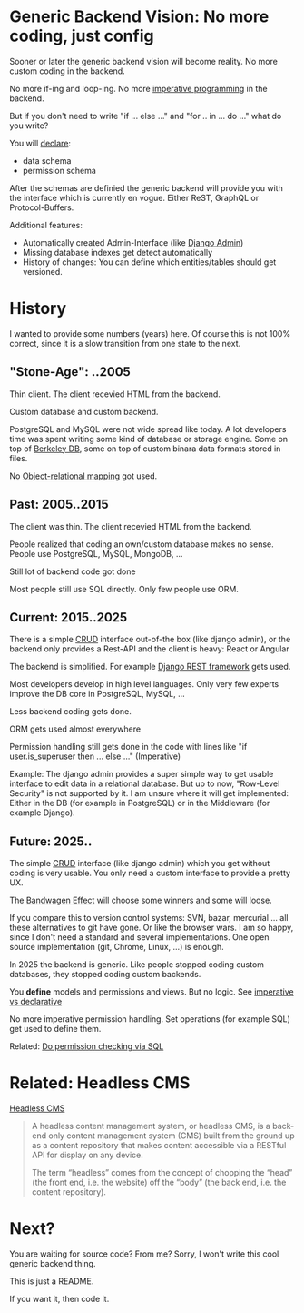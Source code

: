 # Generic Backend Vision: No more coding, just config

Sooner or later the generic backend vision will become reality. No more custom coding in the backend.

No more if-ing and loop-ing. No more [imperative programming](https://en.wikipedia.org/wiki/Imperative_programming) in the backend.

But if you don't need to write "if ... else ..." and "for .. in ... do ..." what do you write?

You will [declare](https://en.wikipedia.org/wiki/Declarative_programming):

* data schema
* permission schema

After the schemas are definied the generic backend will provide you with the interface which is currently en vogue. Either ReST, GraphQL or Protocol-Buffers.

Additional features:

* Automatically created Admin-Interface (like [Django Admin](https://docs.djangoproject.com/en/3.0/ref/contrib/admin/))
* Missing database indexes get detect automatically
* History of changes: You can define which entities/tables should get versioned. 

# History 

I wanted to provide some numbers (years) here. Of course this is not 100% correct, since it is a slow transition from one state to the next.

## "Stone-Age": ..2005

Thin client. The client recevied HTML from the backend.

Custom database and custom backend.

PostgreSQL and MySQL were not wide spread like today. A lot developers time was spent writing
some kind of database or storage engine. Some on top of [Berkeley DB](https://en.wikipedia.org/wiki/Berkeley_DB),
some on top of custom binara data formats stored in files.

No [Object-relational mapping](https://en.wikipedia.org/wiki/Object-relational_mapping) got used.

## Past: 2005..2015

The client was thin. The client recevied HTML from the backend.

People realized that coding an own/custom database makes no sense. People use PostgreSQL, MySQL, MongoDB, ...

Still lot of backend code got done

Most people still use SQL directly. Only few people use ORM.


## Current: 2015..2025

There is a simple [CRUD](https://en.wikipedia.org/wiki/Create,_read,_update_and_delete) interface out-of-the box (like django admin), or the backend only provides a Rest-API and the client is heavy: React or Angular

The backend is simplified. For example [Django REST framework](https://www.django-rest-framework.org/) gets used.

Most developers develop in high level languages. Only very few experts improve the DB core in PostgreSQL, MySQL, ...

Less backend coding gets done.

ORM gets used almost everywhere

Permission handling still gets done in the code with lines like "if user.is_superuser then ... else ..." (Imperative)

Example: The django admin provides a super simple way to get usable interface to edit data in a relational database. But up to now, "Row-Level Security" is not supported by it. I am unsure where it will get implemented: Either in the DB (for example in PostgreSQL) or in the Middleware (for example Django).

## Future: 2025..

The simple [CRUD](https://en.wikipedia.org/wiki/Create,_read,_update_and_delete) interface (like django admin) which you get without coding is very usable. You only need a custom interface to provide a pretty UX.

The [Bandwagen Effect](https://en.wikipedia.org/wiki/Bandwagon_effect) will choose some winners and some will loose.

If you compare this to version control systems: SVN, bazar, mercurial ... all these alternatives to git have gone. Or like the browser wars. I am so happy, since I don't need a standard and several implementations. One open source implementation (git, Chrome, Linux, ...) is enough.

In 2025 the backend is generic. Like people stopped coding custom databases, they stopped coding custom backends.

You **define** models and permissions and views. But no logic. See [imperative vs declarative](https://www.google.com/search?q=imperative+vs+declarative)

No more imperative permission handling. Set operations (for example SQL) get used to define them.

Related: [Do permission checking via SQL](https://github.com/guettli/programming-guidelines#do-permission-checking-via-sql)

# Related: Headless CMS

[Headless CMS](https://en.wikipedia.org/wiki/Headless_content_management_system) 

> A headless content management system, or headless CMS, is a back-end only content management system (CMS) built from the 
> ground up as a content repository that makes content accessible via a RESTful API for display on any device.
> 
> The term “headless” comes from the concept of chopping the “head” (the front end, i.e. the website) off the “body” (the 
> back end, i.e. the content repository).


# Next?

You are waiting for source code? From me? Sorry, I won't write this cool generic backend thing.

This is just a README.

If you want it, then code it.
